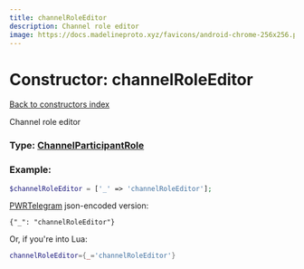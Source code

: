 ```yaml
---
title: channelRoleEditor
description: Channel role editor
image: https://docs.madelineproto.xyz/favicons/android-chrome-256x256.png
---
```

# Constructor: channelRoleEditor  
[Back to constructors index](index.md)



Channel role editor




### Type: [ChannelParticipantRole](../types/ChannelParticipantRole.md)


### Example:

```php
$channelRoleEditor = ['_' => 'channelRoleEditor'];
```  

[PWRTelegram](https://pwrtelegram.xyz) json-encoded version:

```
{"_": "channelRoleEditor"}
```


Or, if you're into Lua:

```lua
channelRoleEditor={_='channelRoleEditor'}

```



